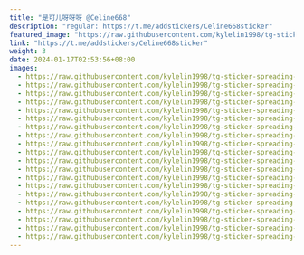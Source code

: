 ```yaml
---
title: "是可儿呀呀呀 @Celine668"
description: "regular: https://t.me/addstickers/Celine668sticker"
featured_image: "https://raw.githubusercontent.com/kylelin1998/tg-sticker-spreading-worldwide-images/main/img/a83410c9-c57e-4f0b-82ee-994b90971a45.jpg"
link: "https://t.me/addstickers/Celine668sticker"
weight: 3
date: 2024-01-17T02:53:56+08:00
images:
  - https://raw.githubusercontent.com/kylelin1998/tg-sticker-spreading-worldwide-images/main/img/a83410c9-c57e-4f0b-82ee-994b90971a45.jpg
  - https://raw.githubusercontent.com/kylelin1998/tg-sticker-spreading-worldwide-images/main/img/bae22a19-f0fd-40d4-a128-c36f2592dd09.jpg
  - https://raw.githubusercontent.com/kylelin1998/tg-sticker-spreading-worldwide-images/main/img/85417c7e-faf8-4661-af13-a3401850d604.jpg
  - https://raw.githubusercontent.com/kylelin1998/tg-sticker-spreading-worldwide-images/main/img/a7f23c4c-1241-4ce2-a6d4-90ef7443f090.jpg
  - https://raw.githubusercontent.com/kylelin1998/tg-sticker-spreading-worldwide-images/main/img/91ed3ea4-51e9-460a-8b22-218a41d233dc.jpg
  - https://raw.githubusercontent.com/kylelin1998/tg-sticker-spreading-worldwide-images/main/img/119cf41b-303a-40f1-bf40-47c334422250.jpg
  - https://raw.githubusercontent.com/kylelin1998/tg-sticker-spreading-worldwide-images/main/img/7869bdbd-ee94-4a64-b5e0-9ccbac481520.jpg
  - https://raw.githubusercontent.com/kylelin1998/tg-sticker-spreading-worldwide-images/main/img/37ed9195-1d51-4b55-9241-db6177c8d65f.jpg
  - https://raw.githubusercontent.com/kylelin1998/tg-sticker-spreading-worldwide-images/main/img/979c53cc-3026-4719-80b1-69d458f5757d.jpg
  - https://raw.githubusercontent.com/kylelin1998/tg-sticker-spreading-worldwide-images/main/img/fc6f23ba-a17c-4438-8026-8d89830525e7.jpg
  - https://raw.githubusercontent.com/kylelin1998/tg-sticker-spreading-worldwide-images/main/img/e25ed863-c871-4f4a-bddd-b7f4f2d03584.jpg
  - https://raw.githubusercontent.com/kylelin1998/tg-sticker-spreading-worldwide-images/main/img/064aac85-f0c0-4a4f-9581-a6ca144d01ca.jpg
  - https://raw.githubusercontent.com/kylelin1998/tg-sticker-spreading-worldwide-images/main/img/7d1c9022-cf13-4959-9e07-7e2aa36e86a3.jpg
  - https://raw.githubusercontent.com/kylelin1998/tg-sticker-spreading-worldwide-images/main/img/e155a86e-8d65-4f26-9394-d5a5badefaaf.jpg
  - https://raw.githubusercontent.com/kylelin1998/tg-sticker-spreading-worldwide-images/main/img/eca3e924-e4e9-491e-b69d-e5e1a93bb822.jpg
  - https://raw.githubusercontent.com/kylelin1998/tg-sticker-spreading-worldwide-images/main/img/141a4b43-e066-407b-9be3-a35528d4ef57.jpg
  - https://raw.githubusercontent.com/kylelin1998/tg-sticker-spreading-worldwide-images/main/img/97c690c1-6170-47ec-80e1-e8f56690990c.jpg
  - https://raw.githubusercontent.com/kylelin1998/tg-sticker-spreading-worldwide-images/main/img/8ccc8142-d7a4-4f6e-a94a-ad0c23ed3384.jpg
  - https://raw.githubusercontent.com/kylelin1998/tg-sticker-spreading-worldwide-images/main/img/0dfbabb0-3948-47b6-a781-154319e5ac6f.jpg
  - https://raw.githubusercontent.com/kylelin1998/tg-sticker-spreading-worldwide-images/main/img/cb8d8830-3d7e-4886-92d3-abf524c35256.jpg
---
```

